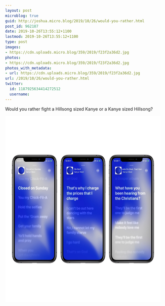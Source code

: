 ```yaml
---
layout: post
microblog: true
guid: http://joshua.micro.blog/2019/10/26/would-you-rather.html
post_id: 962187
date: 2019-10-26T13:55:12+1100
lastmod: 2019-10-26T13:55:12+1100
type: post
images:
- https://cdn.uploads.micro.blog/359/2019/f23f2a36d2.jpg
photos:
- https://cdn.uploads.micro.blog/359/2019/f23f2a36d2.jpg
photos_with_metadata:
- url: https://cdn.uploads.micro.blog/359/2019/f23f2a36d2.jpg
url: /2019/10/26/would-you-rather.html
twitter:
  id: 1187925634414272512
  username: 
---
```

Would you rather fight a Hillsong sized Kanye or a Kanye sized Hillsong?

<img src="uploads/2019/f23f2a36d2.jpg" width="600" height="600" alt="" />
